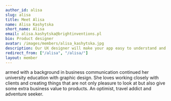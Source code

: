 ```yaml
---
author_id: alisa
slug: alisa
title: Meet Alisa
name: Alisa Kashytska
short_name: Alisa
email: alisa.kashytska@brightinventions.pl
bio: Product designer
avatar: /images/members/alisa_kashytska.jpg
description: Our UX designer will make your app easy to understand and usable
redirect_from: ["/alisa", "/alisa/"]
layout: member
---
```


armed with a background in business communication continued her university education with graphic design. She loves working closely with clients and creating things that are not only pleasure to look at but also give some extra business value to products. An optimist, travel addict and adventure seeker.
